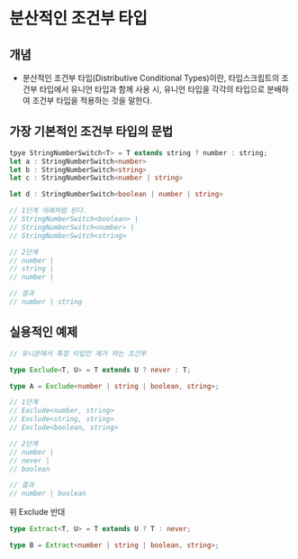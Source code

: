 <!-- @format -->

# 분산적인 조건부 타입

## 개념

- 분산적인 조건부 타입(Distributive Conditional Types)이란, 타입스크립트의 조건부 타입에서 유니언 타입과 함께 사용 시, 유니언 타입을 각각의 타입으로 분배하여 조건부 타입을 적용하는 것을 말한다.

## 가장 기본적인 조건부 타입의 문법

```ts
tpye StringNumberSwitch<T> = T extends string ? number : string;
let a : StringNumberSwitch<number>
let b : StringNumberSwitch<string>
let c : StringNumberSwitch<number | string>

let d : StringNumberSwitch<boolean | number | string>

// 1단계 아래처럼 된다.
// StringNumberSwitch<boolean> |
// StringNumberSwitch<number> |
// StringNumberSwitch<string>

// 2단계
// number |
// string |
// number |

// 결과
// number | string
```

## 실용적인 예제

```ts
// 유니온에서 특정 타입만 제거 하는 조건부

type Exclude<T, U> = T extends U ? never : T;

type A = Exclude<number | string | boolean, string>;

// 1단계
// Exclude<number, string>
// Exclude<string, string>
// Exclude<boolean, string>

// 2단계
// number |
// never |
// boolean

// 결과
// number | boolean
```

위 Exclude 반대

```ts
type Extract<T, U> = T extends U ? T : never;

type B = Extract<number | string | boolean, string>;
```
